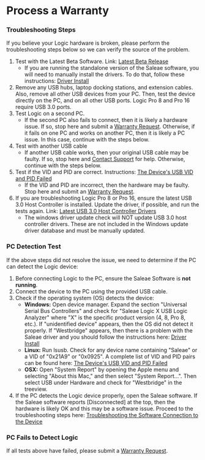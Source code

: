 # Process a Warranty

### Troubleshooting Steps

If you believe your Logic hardware is broken, please perform the troubleshooting steps below so we can verify the source of the problem.

1. Test with the Latest Beta Software. Link: [Latest Beta Release](https://saleae.gitbook.io/docs/~/edit/drafts/-LJtrnKeYdvZQmbbuVU1/logic-software/latest-beta-release)
   * If you are running the standalone version of the Saleae software, you will need to manually install the drivers. To do that, follow these instructions: [Driver Install](https://saleae.gitbook.io/docs/~/edit/drafts/-LJtrnKeYdvZQmbbuVU1/logic-software/the-driver-wont-install)
2. Remove any USB hubs, laptop docking stations, and extension cables. Also, remove all other USB devices from your PC. Then, test the device directly on the PC, and on all other USB ports. Logic Pro 8 and Pro 16 require USB 3.0 ports.
3. Test Logic on a second PC.
   * If the second PC also fails to connect, then it is likely a hardware issue. If so, stop here and submit a [Warranty Request](https://goo.gl/forms/1NEjPF4g4eXeJnbf2). Otherwise, if it fails on one PC and works on another PC, then it is likely a PC issue. In this case, continue with the steps below.
4. Test with another USB cable
   * If another USB cable works, then your original USB cable may be faulty. If so, stop here and [Contact Support](https://support.saleae.com/hc/en-us/requests/new) for help. Otherwise, continue with the steps below.
5. Test if the VID and PID are correct. Instructions: [The Device's USB VID and PID Failed](https://saleae.gitbook.io/docs/~/edit/drafts/-LJtrnKeYdvZQmbbuVU1/troubleshooting/the-devices-usb-vid-and-pid-failed)
   * If the VID and PID are incorrect, then the hardware may be faulty. Stop here and submit an [Warranty Request](https://goo.gl/forms/1NEjPF4g4eXeJnbf2).
6. If you are troubleshooting Logic Pro 8 or Pro 16, ensure the latest USB 3.0 Host Controller is installed. Update the driver, if possible, and run the tests again. Link: [Latest USB 3.0 Host Controller Drivers](https://saleae.gitbook.io/docs/~/edit/drafts/-LJtrnKeYdvZQmbbuVU1/logic-software/latest-usb-3.0-host-controller-drivers)
   * The windows driver update check will NOT update USB 3.0 host controller drivers. These are not included in the Windows update driver database and must be manually updated.

### PC Detection Test

If the above steps did not resolve the issue, we need to determine if the PC can detect the Logic device:

1. Before connecting Logic to the PC, ensure the Saleae Software is **not running**.
2. Connect the device to the PC using the provided USB cable.
3. Check if the operating system \(OS\) detects the device:
   * **Windows:** Open device manager. Expand the section "Universal Serial Bus Controllers" and check for "Saleae Logic X USB Logic Analyzer" where "X" is the specific product version \(4, 8, Pro 8, etc.\). If "unidentified device" appears, then the OS did not detect it properly. If "Westbridge" appears, then there is a problem with the Saleae driver and you should follow the instructions here: [Driver Install](https://saleae.gitbook.io/docs/~/edit/drafts/-LJtrnKeYdvZQmbbuVU1/logic-software/the-driver-wont-install)
   * **Linux:** Run lsusb. Check for any device name containing "Saleae" or a VID of "0x21A9" or "0x0925". A complete list of VID and PID pairs can be found here: [The Device's USB VID and PID Failed](https://saleae.gitbook.io/docs/~/edit/drafts/-LJtrnKeYdvZQmbbuVU1/troubleshooting/the-devices-usb-vid-and-pid-failed)
   * **OSX:** Open "System Report" by opening the Apple menu and selecting "About this Mac," and then select "System Report...". Then select USB under Hardware and check for "Westbridge" in the treeview.
4. If the PC detects the Logic device properly, open the Saleae software. If the Saleae software reports \[Disconnected\] at the top, then the hardware is likely OK and this may be a software issue. Proceed to the troubleshooting steps here: [Troubleshooting the Software Connection to the Device](https://saleae.gitbook.io/docs/~/edit/drafts/-LJtrnKeYdvZQmbbuVU1/troubleshooting/troubleshooting-device-connection-2-software-connection-to-the-device)

### PC Fails to Detect Logic

If all tests above have failed, please submit a [Warranty Request](https://goo.gl/forms/1NEjPF4g4eXeJnbf2).

